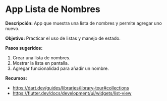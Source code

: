 # App Lista de Nombres

**Descripción:**
App que muestra una lista de nombres y permite agregar uno nuevo.

**Objetivo:**
Practicar el uso de listas y manejo de estado.

**Pasos sugeridos:**
1. Crear una lista de nombres.
2. Mostrar la lista en pantalla.
3. Agregar funcionalidad para añadir un nombre.

**Recursos:**
- https://dart.dev/guides/libraries/library-tour#collections
- https://flutter.dev/docs/development/ui/widgets/list-view
